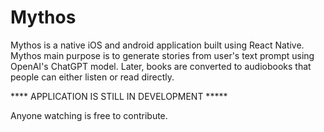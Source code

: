 # Mythos
Mythos is a native iOS and android application built using React Native. Mythos main purpose is to generate stories from user's text prompt using OpenAI's ChatGPT model. Later, books are converted to audiobooks that people can either listen or read directly. 


**** APPLICATION IS STILL IN DEVELOPMENT *****

Anyone watching is free to contribute.
